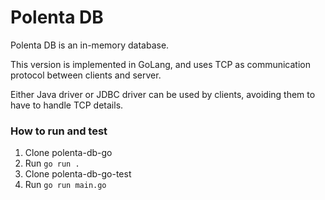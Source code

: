 # Polenta DB

Polenta DB is an in-memory database. 

This version is implemented in GoLang, and uses TCP as communication protocol between clients and server.

Either Java driver or JDBC driver can be used by clients, avoiding them to have to handle TCP details.

### How to run and test

1. Clone polenta-db-go
2. Run ```go run .```
3. Clone polenta-db-go-test
4. Run ```go run main.go```
